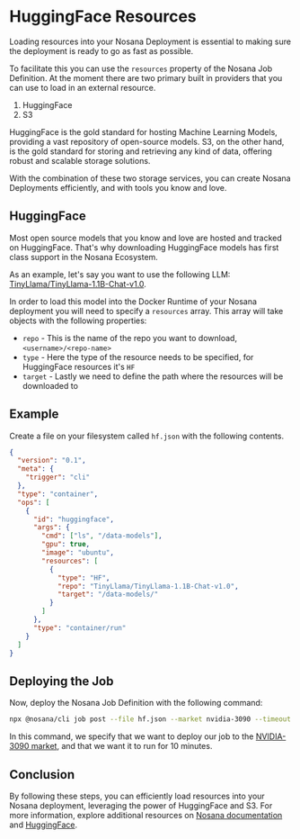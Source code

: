 # HuggingFace Resources

Loading resources into your Nosana Deployment is essential to making sure the deployment is ready to go as fast as possible.

To facilitate this you can use the `resources` property of the Nosana Job Definition.
At the moment there are two primary built in providers that you can use to load in an external resource.

1. HuggingFace
1. S3

HuggingFace is the gold standard for hosting Machine Learning Models, providing a vast repository of open-source models. S3, on the other hand, is the gold standard for storing and retrieving any kind of data, offering robust and scalable storage solutions.

With the combination of these two storage services, you can create Nosana Deployments efficiently, and with tools you know and love.

## HuggingFace

Most open source models that you know and love are hosted and tracked on HuggingFace.
That's why downloading HuggingFace models has first class support in the Nosana Ecosystem.

As an example, let's say you want to use the following LLM: [TinyLlama/TinyLlama-1.1B-Chat-v1.0](https://huggingface.co/TinyLlama/TinyLlama-1.1B-Chat-v1.0).

In order to load this model into the Docker Runtime of your Nosana deployment you will need to specify a `resources` array. This array will take objects with the following properties:

- `repo` - This is the name of the repo you want to download, `<username>/<repo-name>`
- `type` - Here the type of the resource needs to be specified, for HuggingFace resources it's `HF`
- `target` - Lastly we need to define the path where the resources will be downloaded to

## Example

Create a file on your filesystem called `hf.json` with the following contents.

```json
{
  "version": "0.1",
  "meta": {
    "trigger": "cli"
  },
  "type": "container",
  "ops": [
    {
      "id": "huggingface",
      "args": {
        "cmd": ["ls", "/data-models"],
        "gpu": true,
        "image": "ubuntu",
        "resources": [
          {
            "type": "HF",
            "repo": "TinyLlama/TinyLlama-1.1B-Chat-v1.0",
            "target": "/data-models/"
          }
        ]
      },
      "type": "container/run"
    }
  ]
}
```

## Deploying the Job

Now, deploy the Nosana Job Definition with the following command:

```sh
npx @nosana/cli job post --file hf.json --market nvidia-3090 --timeout 10
```

In this command, we specify that we want to deploy our job to the [NVIDIA-3090 market](https://dashboard.nosana.com/markets/CA5pMpqkYFKtme7K31pNB1s62X2SdhEv1nN9RdxKCpuQ), and that we want it to run for 10 minutes.

## Conclusion

By following these steps, you can efficiently load resources into your Nosana deployment, leveraging the power of HuggingFace and S3. For more information, explore additional resources on [Nosana documentation](#) and [HuggingFace](https://huggingface.co/).

